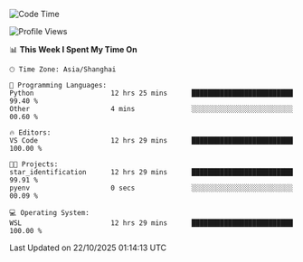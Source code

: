 <!--START_SECTION:waka-->
![Code Time](http://img.shields.io/badge/Code%20Time-3%2C146%20hrs%2043%20mins-blue)

![Profile Views](http://img.shields.io/badge/Profile%20Views-1-blue)

📊 **This Week I Spent My Time On** 

```text
🕑︎ Time Zone: Asia/Shanghai

💬 Programming Languages: 
Python                   12 hrs 25 mins      █████████████████████████   99.40 % 
Other                    4 mins              ░░░░░░░░░░░░░░░░░░░░░░░░░   00.60 % 

🔥 Editors: 
VS Code                  12 hrs 29 mins      █████████████████████████   100.00 % 

🐱‍💻 Projects: 
star_identification      12 hrs 29 mins      █████████████████████████   99.91 % 
pyenv                    0 secs              ░░░░░░░░░░░░░░░░░░░░░░░░░   00.09 % 

💻 Operating System: 
WSL                      12 hrs 29 mins      █████████████████████████   100.00 % 
```


 Last Updated on 22/10/2025 01:14:13 UTC
<!--END_SECTION:waka-->